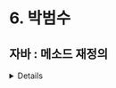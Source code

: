 # 6. 박범수

## 자바 : 메소드 재정의

<details>
## 메서드 오버라이딩(재정의)

- 상위 클래스에 정의한 메서드가 **하위 클래스에서 구현할 내용과 맞지 않을 경우** 하위 클래스에서 이 **메서드를 재정의 (**오버라이딩(method overriding) ) 할 수 있습니다.
- 오버라이딩을 하려면 **반환형, 메서드 이름, 매개 변수, 매개변수 자료형**이 반드시 같아야 합니다.
- 그렇지 않다면 재정의한 메서드를 기존 메서드와 다른 메서드로 인식합니다.
- @Override 어노테이션은 이 메서드가 재정의된 메서드임을 컴파일러에게 알림
    
    → 만약 메서드의 선언부가 다르다면 컴파일된 오류가 발생하여 프로그래머의 실수를 막아 줍니다.
    
    ```java
    public abstract class Phone {
    	//메소드
    	public void turnOn() {
    		System.out.println("폰 전원을 켭니다.");
    	}
    	
    	public void turnOff() {
    		System.out.println("폰 전원을 끕니다.");
    	}
    }
    ```
    
    ```java
    public class SmartPhone extends Phone{
    
    	public void turnOnnnnnnn() {
    		System.out.println("폰 전원을 켭니다.");
    	}
    	
    	@Override
    	public void turn**o**ff() {
    		System.out.println("폰 전원을 끕니다.");
    	
    	}
    }
    ```
    

### 주로 사용하는 표준애너테이션

| 애노테이션 | 설명 |
| --- | --- |
| @Override | 재정의된 메서드라는 정보 제공 |
| @FunctionalInterface | 함수형 인터페이스라는 정보 제공 |
| @Deprecated | 이후 버전에서 사용되지 않을 수 있는 변수, 메서드에 사용됨 |
| @SuppressWarnings | 특정 경고가 나타나지 않도록 함 |

**클래스를 상속받아 재정의**

원의 면적 구하기

- 원의 면적 구하는 메서드

```java
public class Calculator {
	double areaCircle(double r) {
		System.out.println("Calculator 객체의 areaCircle() 실행");
		return 3.14159 * r * r;
	}
}
```

- 정확한 값을 구해야 한다면?

```java
public class Computer extends Calculator{  // 상속받아 메서드 재정의
	@Override
	double areaCircle(double r) {
		System.out.println("Computer 객체의 areaCircle() 실행");
		return Math.PI * r * r;
	}
}
```

- 실행

```java
public class ComputerExample {

	public static void main(String[] args) {
		int r = 10;
		Calculator calculator = new Calculator();
		System.out.println("Calculator로 계산한 원의 면적 : " + calculator.areaCircle(r));
		System.out.println();
		Computer computer = new Computer();
		System.out.println("Computer로 계산한 원의 면적 : " + computer.areaCircle(r));
	}
}
```

```
결과창
Calculator 객체의 areCircle() 실행
Calculator로 계산한 원의 면적 : 314.159

Computer 객체의 areaCirlce() 실행
Computer로 계산한 원의 면적 : 314.1592653589793
```

추상 클래스 ( 추상 메서드 가 있는 클래스 )

추상 메서드 : 함수 정의가 없는 메서드

```java

묵시적 형변환을 한 후 메서드 사용

```java
public class ComputerExample {

	public static void main(String[] args) {
		int r = 10;
		Calculator calculator = new Computer();
		System.out.println("원의 면적 : " + calculator.areaCircle(r));
	}
} // 재정의된 메서드 사용
```

```
결과창
Computer 객체의 areaCirlce() 실행
Computer로 계산한 원의 면적 : 314.1592653589793
```

추상 클래스 ( 추상 메서드 가 있는 클래스 )

추상 메서드 : 함수 정의가 없는 메서드

```java
public abstract class Animal {     // 추상 클래스 선언
	//울음소리 내는 추상메소드
	//함수정의가 없어서 선언만 있어서 불완전(abstract)하다.
	public abstract void sound();
}
//추상메소드 사용하려면 클래스 선언 시 abstract 사용
//추상메소드 선언 후 모든 자식 클래스에서 재정의하도록 강제함
```

```java
public class Cat extends Animal{   //
	//추상메소드 재정의
	@Override
	public void sound() {
		System.out.println("야옹");
	}
}
```

```java
public class Dog extends Animal{
						// 컴파일 에러
						// 상속받은 클래스의 추상메서드를 반드시 정의하라는 알림
}
```

인터페이스 

메서드는 선언만 할 수 있고(추상 메서드)

, 구현 클래스는 반드시 그 메서드를 정의해야 한다.

```java
public interface InterfaceA {
	void methodA();
}
```

```java
public interface InterfaceB {
	void methodB();
}
```

```java
public interface InterfaceC extends InterfaceA, InterfaceB{
	void methodC();
}
```

```java
public class ImplClass implements InterfaceC{
// 이로써 InterfaceC를 구현한 ImplClass는 A,B,C 메서드를 모두 구현해야 한다.
	@Override
	public void methodA() {
		System.out.println("ImplementationA-methodA() 실행");
	}

	@Override
	public void methodB() {
		System.out.println("ImplementationB-methodB() 실행");
	}

	@Override
	public void methodC() {
		System.out.println("ImplementationC-methodC() 실행");
	}
}
```

```java
public class MultiInterfaceExample {

	public static void main(String[] args) {
		//구현클래스 ImplClass 객체 생성
		ImplClass implClass = new ImplClass();
		
		//implCLass 객체를 통하여 메소드 호출
		implClass.methodA();
		implClass.methodB();
		implClass.methodC();
		
		//InterfaceA 타입으로 참조하는 경우
		InterfaceA ia = implClass;
		ia.methodA();
		System.out.println();
		
		//InterfaceB 타입으로 참조하는 경우
		InterfaceB ib = implClass;
		ib.methodB();
		System.out.println();
		
		//InterfaceC 타입으로 참조하는 경우
		InterfaceC ic = implClass;
		ic.methodC();		//InterfaceC 자기자신의 메소드 methodC()
		ic.methodA();		//InterfaceC가 InterfaceA를 상속했으므로 methodA() 사용 가능
		ic.methodB();		//InterfaceC가 InterfaceB를 상속했으므로 methodB() 사용 가능
		System.out.println();
	}
}
```
</details>
